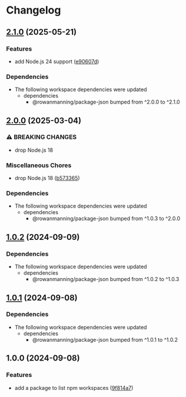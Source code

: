# Changelog

## [2.1.0](https://github.com/rowanmanning/repo-tools/compare/npm-workspaces-v2.0.0...npm-workspaces-v2.1.0) (2025-05-21)


### Features

* add Node.js 24 support ([e90607d](https://github.com/rowanmanning/repo-tools/commit/e90607d2f4a8d7fcd505dc07ace32bdad804f22b))


### Dependencies

* The following workspace dependencies were updated
  * dependencies
    * @rowanmanning/package-json bumped from ^2.0.0 to ^2.1.0

## [2.0.0](https://github.com/rowanmanning/repo-tools/compare/npm-workspaces-v1.0.2...npm-workspaces-v2.0.0) (2025-03-04)


### ⚠ BREAKING CHANGES

* drop Node.js 18

### Miscellaneous Chores

* drop Node.js 18 ([b573365](https://github.com/rowanmanning/repo-tools/commit/b573365908e23999791e0bb2d1b81c821f96317c))


### Dependencies

* The following workspace dependencies were updated
  * dependencies
    * @rowanmanning/package-json bumped from ^1.0.3 to ^2.0.0

## [1.0.2](https://github.com/rowanmanning/repo-tools/compare/npm-workspaces-v1.0.1...npm-workspaces-v1.0.2) (2024-09-09)


### Dependencies

* The following workspace dependencies were updated
  * dependencies
    * @rowanmanning/package-json bumped from ^1.0.2 to ^1.0.3

## [1.0.1](https://github.com/rowanmanning/repo-tools/compare/npm-workspaces-v1.0.0...npm-workspaces-v1.0.1) (2024-09-08)


### Dependencies

* The following workspace dependencies were updated
  * dependencies
    * @rowanmanning/package-json bumped from ^1.0.1 to ^1.0.2

## 1.0.0 (2024-09-08)


### Features

* add a package to list npm workspaces ([9f814a7](https://github.com/rowanmanning/repo-tools/commit/9f814a7635070c643a46d5648a537d13492eb3a0))
